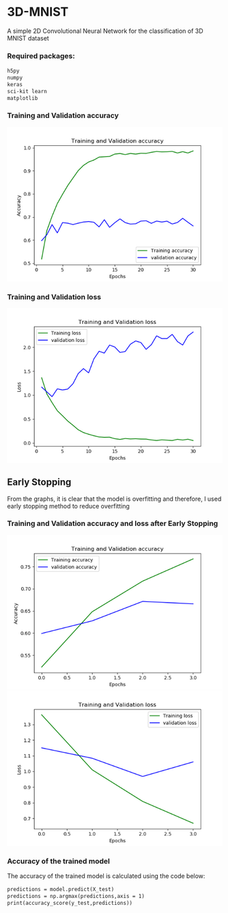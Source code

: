 # 3D-MNIST
A simple 2D Convolutional Neural Network for the classification of 3D MNIST dataset
### Required packages:
```
h5py
numpy
keras
sci-kit learn
matplotlib
```
### Training and Validation accuracy
![Accuracy](https://github.com/hamsarajan/3D-MNIST/blob/master/Training%20and%20Validation%20accuracy.png) 
### Training and Validation loss
![Loss](https://github.com/hamsarajan/3D-MNIST/blob/master/Training%20and%20Validation%20loss.png)

## Early Stopping
From the graphs, it is clear that the model is overfitting and therefore, I used early stopping method to reduce overfitting

### Training and Validation accuracy and loss after Early Stopping
![Accuracy_es](https://github.com/hamsarajan/3D-MNIST/blob/master/Early%20stopping_accuracy.png)
![loss_es](https://github.com/hamsarajan/3D-MNIST/blob/master/Early%20stopping_loss.png)
### Accuracy of the trained model
The accuracy of the trained model is calculated using the code below:
```
predictions = model.predict(X_test)
predictions = np.argmax(predictions,axis = 1)
print(accuracy_score(y_test,predictions))
```
